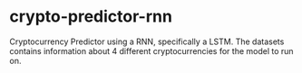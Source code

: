 # crypto-predictor-rnn
Cryptocurrency Predictor using a RNN, specifically a LSTM.
The datasets contains information about 4 different cryptocurrencies for the model to run on.
